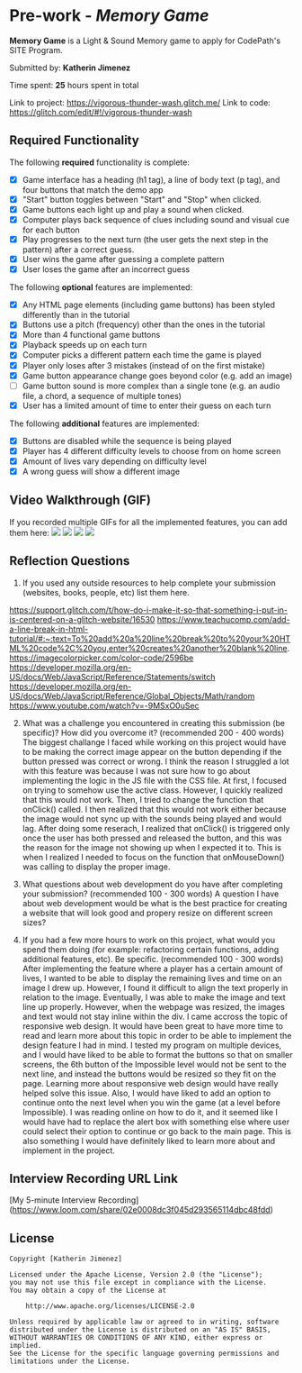# Pre-work - *Memory Game*

**Memory Game** is a Light & Sound Memory game to apply for CodePath's SITE Program. 

Submitted by: **Katherin Jimenez**

Time spent: **25** hours spent in total

Link to project: https://vigorous-thunder-wash.glitch.me/
Link to code: https://glitch.com/edit/#!/vigorous-thunder-wash

## Required Functionality

The following **required** functionality is complete:
* [X] Game interface has a heading (h1 tag), a line of body text (p tag), and four buttons that match the demo app
* [X] "Start" button toggles between "Start" and "Stop" when clicked. 
* [X] Game buttons each light up and play a sound when clicked. 
* [X] Computer plays back sequence of clues including sound and visual cue for each button
* [X] Play progresses to the next turn (the user gets the next step in the pattern) after a correct guess. 
* [X] User wins the game after guessing a complete pattern
* [X] User loses the game after an incorrect guess

The following **optional** features are implemented:

* [X] Any HTML page elements (including game buttons) has been styled differently than in the tutorial
* [x] Buttons use a pitch (frequency) other than the ones in the tutorial
* [X] More than 4 functional game buttons
* [X] Playback speeds up on each turn
* [X] Computer picks a different pattern each time the game is played
* [X] Player only loses after 3 mistakes (instead of on the first mistake)
* [X] Game button appearance change goes beyond color (e.g. add an image)
* [ ] Game button sound is more complex than a single tone (e.g. an audio file, a chord, a sequence of multiple tones)
* [X] User has a limited amount of time to enter their guess on each turn

The following **additional** features are implemented:

- [x] Buttons are disabled while the sequence is being played 
- [x] Player has 4 different difficulty levels to choose from on home screen
- [x] Amount of lives vary depending on difficulty level
- [x] A wrong guess will show a different image 

## Video Walkthrough (GIF)

If you recorded multiple GIFs for all the implemented features, you can add them here:
![](gif1-link-here)
![](gif2-link-here)
![](gif3-link-here)
![](gif4-link-here)

## Reflection Questions
1. If you used any outside resources to help complete your submission (websites, books, people, etc) list them here. 

https://support.glitch.com/t/how-do-i-make-it-so-that-something-i-put-in-is-centered-on-a-glitch-website/16530
https://www.teachucomp.com/add-a-line-break-in-html-tutorial/#:~:text=To%20add%20a%20line%20break%20to%20your%20HTML%20code%2C%20you,enter%20creates%20another%20blank%20line.
https://imagecolorpicker.com/color-code/2596be
https://developer.mozilla.org/en-US/docs/Web/JavaScript/Reference/Statements/switch
https://developer.mozilla.org/en-US/docs/Web/JavaScript/Reference/Global_Objects/Math/random
https://www.youtube.com/watch?v=-9MSxO0uSec


2. What was a challenge you encountered in creating this submission (be specific)? How did you overcome it? (recommended 200 - 400 words) 
The biggest challange I faced while working on this project would have to be making the correct image appear on the button depending if the button pressed was correct or wrong. I think the reason I struggled a lot with this feature was because I was not sure how to go about implementing the logic in the JS file with the CSS file. At first, I focused on trying to somehow use the active class. However, I quickly realized that this would not work. Then, I tried to change the function that onClick() called. I then realized that this would not work either because the image would not sync up with the sounds being played and would lag. After doing some reserach, I realized that onClick() is triggered only once the user has both pressed and released the button, and this was the reason for the image not showing up when I expected it to. This is when I realized I needed to focus on the function that onMouseDown() was calling to display the proper image.

3. What questions about web development do you have after completing your submission? (recommended 100 - 300 words) 
A question I have about web development would be what is the best practice for creating a website that will look good and propery resize on different screen sizes? 



4. If you had a few more hours to work on this project, what would you spend them doing (for example: refactoring certain functions, adding additional features, etc). Be specific. (recommended 100 - 300 words) 
After implementing the feature where a player has a certain amount of lives, I wanted to be able to display the remaining lives and time on an image I drew up.  However, I found it difficult to align the text properly in relation to the image. Eventually, I was able to make the image and text line up properly. However, when the webpage was resized, the images and text would not stay inline within the div. I came accross the topic of responsive web design. It would have been great to have more time to read and learn more about this topic in order to be able to implement the design feature I had in mind. I tested my program on multiple devices, and I would have liked to be able to format the buttons so that on smaller screens, the 6th button of the Impossible level would not be sent to the next line, and instead the buttons would be resized so they fit on the page. Learning more about responsive web design would have really helped solve this issue. 
Also, I would have liked to add an option to continue onto the next level when you win the game (at a level before Impossible). I was reading online on how to do it, and it seemed like I would have had to replace the alert box with something else where user could select their option to continue or go back to the main page. This is also something I would have definitely liked to learn more about and implement in the project. 




## Interview Recording URL Link

[My 5-minute Interview Recording] (https://www.loom.com/share/02e0008dc3f045d293565114dbc48fdd)



## License

    Copyright [Katherin Jimenez]

    Licensed under the Apache License, Version 2.0 (the "License");
    you may not use this file except in compliance with the License.
    You may obtain a copy of the License at

        http://www.apache.org/licenses/LICENSE-2.0

    Unless required by applicable law or agreed to in writing, software
    distributed under the License is distributed on an "AS IS" BASIS,
    WITHOUT WARRANTIES OR CONDITIONS OF ANY KIND, either express or implied.
    See the License for the specific language governing permissions and
    limitations under the License.